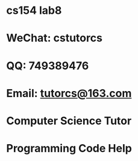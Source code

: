 # cs154 lab8

# WeChat: cstutorcs

# QQ: 749389476

# Email: tutorcs@163.com

# Computer Science Tutor

# Programming Code Help
